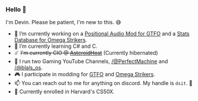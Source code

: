 ### Hello 👋

I'm Devin. Please be patient, I'm new to this. 😅

- 🔭 I’m currently working on a [Positional Audio Mod for GTFO](https://github.com/WWYDF/OpenPA) and a [Stats Database for Omega Strikers](https://stats.clarioncorp.net).
- 🌱 I’m currently learning C# and C.
- ☄️ ~~I'm currently CIO @ [AsteroidHost](https://twitter.com/AsteroidHost)~~ (Currently hibernated)
- 📼 I run two Gaming YouTube Channels, [/@PerfectMachine](https://youtube.com/@PerfectMachine) and [/@blals_os](https://youtube.com/@blals_os).
- 🎮 I participate in modding for [GTFO](https://gtfo.thunderstore.io/package/Traveller/) and [Omega Strikers](https://gamebanana.com/members/2789584).
- 📫 You can reach out to me for anything on discord. My handle is `dsit`. 🙂
- 🤔 Currently enrolled in Harvard's CS50X.
